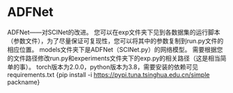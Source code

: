 # ADFNet
ADFNet——对SCINet的改进。
您可以在exp文件夹下见到各数据集的运行脚本（参数文件），为了尽量保证可复现性，您可以将其中的参数复制到run.py文件的相应位置。
models文件夹下是ADFNet（SCINet.py）的网络模型。
需要根据您的文件路径修改run.py和experiments文件夹下的exp.py的相关路径（这是相当简单的事）。
torch版本为2.0.0，python版本为3.8，需要安装的依赖可见requirements.txt
{pip install  -i https://pypi.tuna.tsinghua.edu.cn/simple packname}